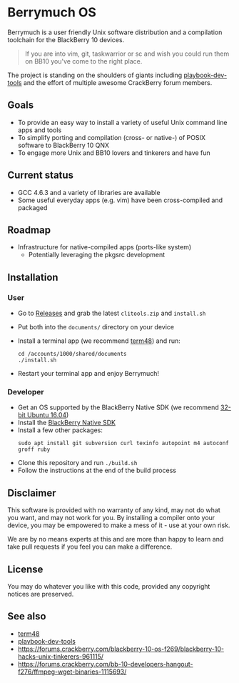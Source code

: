 # Berrymuch OS

Berrymuch is a user friendly Unix software distribution and a compilation toolchain for the BlackBerry 10 devices.

> If you are into vim, git, taskwarrior or sc and wish you could run them on BB10 you've come to the right place.

The project is standing on the shoulders of giants including [playbook-dev-tools](https://github.com/mordak/playbook-dev-tools) and the effort of multiple awesome CrackBerry forum members.

## Goals

* To provide an easy way to install a variety of useful Unix command line apps and tools
* To simplify porting and compilation (cross- or native-) of POSIX software to BlackBerry 10 QNX
* To engage more Unix and BB10 lovers and tinkerers and have fun
 
## Current status

* GCC 4.6.3 and a variety of libraries are available
* Some useful everyday apps (e.g. vim) have been cross-compiled and packaged 

## Roadmap

- Infrastructure for native-compiled apps (ports-like system)
  * Potentially leveraging the pkgsrc development

## Installation

### User

* Go to [Releases](https://github.com/berryamin/berrymuch/releases) and grab the latest `clitools.zip` and `install.sh`
* Put both into the `documents/` directory on your device
* Install a terminal app (we recommend [term48](https://appworld.blackberry.com/webstore/content/26272878/?lang=en)) and run:

  ```
  cd /accounts/1000/shared/documents
  ./install.sh
  ```
* Restart your terminal app and enjoy Berrymuch!

### Developer

* Get an OS supported by the BlackBerry Native SDK (we recommend [32-bit Ubuntu 16.04](http://releases.ubuntu.com/16.04/ubuntu-16.04.6-desktop-i386.iso))
* Install the [BlackBerry Native SDK](https://developer.blackberry.com/native/download/)
* Install a few other packages:
  ```
  sudo apt install git subversion curl texinfo autopoint m4 autoconf groff ruby
  ```
* Clone this repository and run `./build.sh`
* Follow the instructions at the end of the build process

## Disclaimer

This software is provided with no warranty of any kind, may not do what you want, and may not work for you. By installing a compiler onto your device, you may be empowered to make a mess of it - use at your own risk.

We are by no means experts at this and are more than happy to learn and take pull requests if you feel you can make a difference.

## License

You may do whatever you like with this code, provided any copyright notices are preserved.

## See also

* [term48](https://github.com/mordak/Term48)
* [playbook-dev-tools](https://github.com/mordak/playbook-dev-tools)
* https://forums.crackberry.com/blackberry-10-os-f269/blackberry-10-hacks-unix-tinkerers-961115/
* https://forums.crackberry.com/bb-10-developers-hangout-f276/ffmpeg-wget-binaries-1115693/


